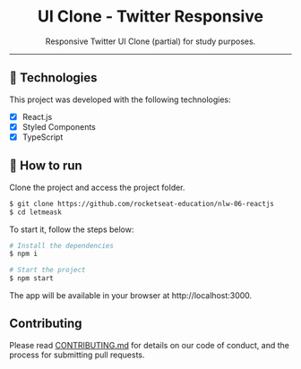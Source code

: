 <h1 align="center">
UI Clone - Twitter Responsive
</h1>

<p align="center">Responsive Twitter UI Clone (partial) for study purposes.</p>

<hr>

## 🧪 Technologies

This project was developed with the following technologies:

- [x] React.js
- [x] Styled Components
- [x] TypeScript

## 🚀 How to run

Clone the project and access the project folder.

```bash
$ git clone https://github.com/rocketseat-education/nlw-06-reactjs
$ cd letmeask
```

To start it, follow the steps below:
```bash
# Install the dependencies
$ npm i

# Start the project
$ npm start

```
The app will be available in your browser at http://localhost:3000.

## Contributing

Please read [CONTRIBUTING.md](CONTRIBUTING.md) for details on our code of conduct, and the process for submitting pull requests.
